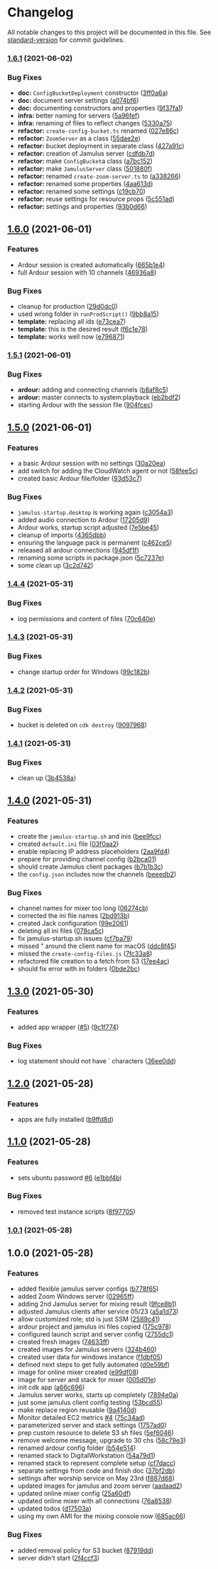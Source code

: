# Changelog

All notable changes to this project will be documented in this file. See [standard-version](https://github.com/conventional-changelog/standard-version) for commit guidelines.

### [1.6.1](https://github.com/cabcookie/aws-jamulus/compare/v1.6.0...v1.6.1) (2021-06-02)


### Bug Fixes

* **doc:** `ConfigBucketDeployment` constructor ([3ff0a6a](https://github.com/cabcookie/aws-jamulus/commit/3ff0a6aa381fedd1487927690fcabf06e152eeec))
* **doc:** document server settings ([a074bf6](https://github.com/cabcookie/aws-jamulus/commit/a074bf6696151d884a4db9b9bbd6016a59f6fa7a))
* **doc:** documenting constructors and properties ([9f37fa1](https://github.com/cabcookie/aws-jamulus/commit/9f37fa1c69bad61a0ab1cf56bc6d49e79681022f))
* **infra:** better naming for servers ([5a96fef](https://github.com/cabcookie/aws-jamulus/commit/5a96fef1aa43a2663e404055a6f066e51580613d))
* **infra:** renaming of files to reflect changes ([5330a75](https://github.com/cabcookie/aws-jamulus/commit/5330a7599b29429ccfc41f248c00f0f2c1dcd1e8))
* **refactor:** `create-config-bucket.ts` renamed ([027e86c](https://github.com/cabcookie/aws-jamulus/commit/027e86c8c8d0f35c48e39278dfc94876eb47c3d5))
* **refactor:** `ZoomServer` as a class ([55dae2e](https://github.com/cabcookie/aws-jamulus/commit/55dae2eda5a4e53fbdd3ecf276b5bd4dbaa0d586))
* **refactor:** bucket deployment in separate class ([427a91c](https://github.com/cabcookie/aws-jamulus/commit/427a91ce0212f8c8384213ee8f1836717c0aed72))
* **refactor:** creation of Jamulus server ([cdfdb7d](https://github.com/cabcookie/aws-jamulus/commit/cdfdb7d955611304011faf57dccd79f03bded9d8))
* **refactor:** make `ConfigBucket`a class ([a7bc152](https://github.com/cabcookie/aws-jamulus/commit/a7bc152a1e300d9d8c4c0b7303e358085216b2e5))
* **refactor:** make `JamulusServer` class ([501880f](https://github.com/cabcookie/aws-jamulus/commit/501880f00beb0a5fca30b6a9839c8ebb61773d0c))
* **refactor:** renamed `create-zoom-server.ts` to ([a338266](https://github.com/cabcookie/aws-jamulus/commit/a338266b46b5d88da389a1dd86381d0303162e5c))
* **refactor:** renamed some properties ([4aa613d](https://github.com/cabcookie/aws-jamulus/commit/4aa613d6c2a0cae7d1ade4b30f46e94e38f865f2))
* **refactor:** renamed some settings ([c19cb70](https://github.com/cabcookie/aws-jamulus/commit/c19cb704ecd6c78bbc0bb5f26a95188c734ef6b3))
* **refactor:** reuse settings for resource props ([5c551ad](https://github.com/cabcookie/aws-jamulus/commit/5c551ad52c6810c6b55d1efbfab88cbe93a2ce86))
* **refactor:** settings and properties ([93b0d66](https://github.com/cabcookie/aws-jamulus/commit/93b0d66066deac10814089ddabb2a5b60453a532))

## [1.6.0](https://github.com/cabcookie/aws-jamulus/compare/v1.5.1...v1.6.0) (2021-06-01)


### Features

* Ardour session is created automatically ([665b1e4](https://github.com/cabcookie/aws-jamulus/commit/665b1e476e83fd72b47e9bbdcf4afe2a7589d175))
* full Ardour session with 10 channels ([46936a8](https://github.com/cabcookie/aws-jamulus/commit/46936a8cf7be56d8093ea000947e582dc8a17170))


### Bug Fixes

* cleanup for production ([29d0dc0](https://github.com/cabcookie/aws-jamulus/commit/29d0dc07887ecef1f46b1585e8bf606639f501ca))
* used wrong folder in `runProdScript()` ([9bb8a15](https://github.com/cabcookie/aws-jamulus/commit/9bb8a159bb3b6d20861d0c323dd74c5be5535a1a))
* **template:** replacing all ids ([e73cea7](https://github.com/cabcookie/aws-jamulus/commit/e73cea7c3e63fd28722082187b63b2bc56b5f98e))
* **template:** this is the desired result ([f6c1e78](https://github.com/cabcookie/aws-jamulus/commit/f6c1e785af94781b3e87e22d5978e79b29356171))
* **template:** works well now ([e796871](https://github.com/cabcookie/aws-jamulus/commit/e796871910d5c2ca140106f4d62b2af2a8e34a94))

### [1.5.1](https://github.com/cabcookie/aws-jamulus/compare/v1.5.0...v1.5.1) (2021-06-01)


### Bug Fixes

* **ardour:** adding and connecting channels ([b8af8c5](https://github.com/cabcookie/aws-jamulus/commit/b8af8c5e850758cf3c8a8a40a1b734b813be000d))
* **ardour:** master connects to system:playback ([eb2bdf2](https://github.com/cabcookie/aws-jamulus/commit/eb2bdf2251bb582d888077b48eb334ed03b356cf))
* starting Ardour with the session file ([904fcec](https://github.com/cabcookie/aws-jamulus/commit/904fcec26ae51e63e9f3c1ba320df4a761b88a38))

## [1.5.0](https://github.com/cabcookie/aws-jamulus/compare/v1.4.4...v1.5.0) (2021-06-01)


### Features

* a basic Ardour session with no settings ([30a20ea](https://github.com/cabcookie/aws-jamulus/commit/30a20eab1c20d5551497584eab7e4fe72ffd5e5e))
* add switch for adding the CloudWatch agent or not ([58fee5c](https://github.com/cabcookie/aws-jamulus/commit/58fee5cf8a62a3c43aed9750bd0a593e2f3ac117))
* created basic Ardour file/folder ([93d53c7](https://github.com/cabcookie/aws-jamulus/commit/93d53c7b7fa96a4d13b92bc81b68da017e49ee17))


### Bug Fixes

* `jamulus-startup.desktop` is working again ([c3054a3](https://github.com/cabcookie/aws-jamulus/commit/c3054a3b390ab3d161f4a5a1e62db987a8548724))
* added audio connection to Ardour ([17205d9](https://github.com/cabcookie/aws-jamulus/commit/17205d9b09a16869ae28072e01c773af56e1315b))
* Ardour works, startup script adjusted ([7e5be45](https://github.com/cabcookie/aws-jamulus/commit/7e5be45ba7d290495eef3d81b6fc9594076fbbe5))
* cleanup of imports ([4365dbb](https://github.com/cabcookie/aws-jamulus/commit/4365dbbd6a3678f8ba00032932fcf5aaa9e3f436))
* ensuring the language pack is permanent ([c462ce5](https://github.com/cabcookie/aws-jamulus/commit/c462ce554f12f5e1707aaef31effd48155c56439))
* released all ardour connections ([945df1f](https://github.com/cabcookie/aws-jamulus/commit/945df1fd6f4e0a512c88208d8ff6c18321aa43b9))
* renaming some scripts in package.json ([5c7237e](https://github.com/cabcookie/aws-jamulus/commit/5c7237e5a6faa107ac3dd5eb88cf7c7216aae400))
* some clean up ([3c2d742](https://github.com/cabcookie/aws-jamulus/commit/3c2d74236ffbf5b3956a09bac5e057708b45ecc3))

### [1.4.4](https://github.com/cabcookie/aws-jamulus/compare/v1.4.3...v1.4.4) (2021-05-31)


### Bug Fixes

* log permissions and content of files ([70c640e](https://github.com/cabcookie/aws-jamulus/commit/70c640ecd4ea6761ba380160a47187bf3dcdba70))

### [1.4.3](https://github.com/cabcookie/aws-jamulus/compare/v1.4.2...v1.4.3) (2021-05-31)


### Bug Fixes

* change startup order for Windows ([99c182b](https://github.com/cabcookie/aws-jamulus/commit/99c182bb63d71aea7d555115ebd702c31b3b2519))

### [1.4.2](https://github.com/cabcookie/aws-jamulus/compare/v1.4.1...v1.4.2) (2021-05-31)


### Bug Fixes

* bucket is deleted on `cdk destroy` ([9097968](https://github.com/cabcookie/aws-jamulus/commit/9097968f5a08c3159a7cd6c9ec57d5daec9eef2a))

### [1.4.1](https://github.com/cabcookie/aws-jamulus/compare/v1.4.0...v1.4.1) (2021-05-31)


### Bug Fixes

* clean up ([3b4538a](https://github.com/cabcookie/aws-jamulus/commit/3b4538acaf3e9c0e0cae7f18606a7adf7bd36497))

## [1.4.0](https://github.com/cabcookie/aws-jamulus/compare/v1.3.0...v1.4.0) (2021-05-31)


### Features

* create the `jamulus-startup.sh` and inis ([bee9fcc](https://github.com/cabcookie/aws-jamulus/commit/bee9fcc4d9269cc4eadc0705030c08e178cccb9e))
* created `default.ini` file ([03f0aa2](https://github.com/cabcookie/aws-jamulus/commit/03f0aa2d009242770c53e987bfb50e503ecebccb))
* enable replacing IP address placeholders ([2aa9fd4](https://github.com/cabcookie/aws-jamulus/commit/2aa9fd43499e02cff04cf2e043b17fa653077aa7))
* prepare for providing channel config ([b2bca01](https://github.com/cabcookie/aws-jamulus/commit/b2bca011602f13d15769b7f4ee3a9391f666771c))
* should create Jamulus client packages ([b7b1b3c](https://github.com/cabcookie/aws-jamulus/commit/b7b1b3c72f68225f6cf92df0484e0d426721e54b))
* the `config.json` includes now the channels ([beeedb2](https://github.com/cabcookie/aws-jamulus/commit/beeedb29a2b31d9bb040929305f22fcdf28da2ff))


### Bug Fixes

* channel names for mixer too long ([06274cb](https://github.com/cabcookie/aws-jamulus/commit/06274cb8edcf674d975723c0d2ab188068d18af4))
* corrected the ini file names ([2bd913b](https://github.com/cabcookie/aws-jamulus/commit/2bd913b8d96f22c9af869e8bb6530ce920404acb))
* created Jack configuration ([99e2061](https://github.com/cabcookie/aws-jamulus/commit/99e20616b4f807af3781293484314f8c36a74c0f))
* deleting all ini files ([078ca5c](https://github.com/cabcookie/aws-jamulus/commit/078ca5c45ed75f5ea62c0af6839ef7f1d6ddd482))
* fix jamulus-startup.sh issues ([cf7ba79](https://github.com/cabcookie/aws-jamulus/commit/cf7ba799b24bf26ebf5e761b34911d1aa34fa03d))
* missed " around the client name for macOS ([ddc8f45](https://github.com/cabcookie/aws-jamulus/commit/ddc8f45e0a930994d960b0490250c03d01910a9c))
* missed the `create-config-files.js` ([7fc33a8](https://github.com/cabcookie/aws-jamulus/commit/7fc33a87205813d7939dd65783fb810dbf12b7dd))
* refactored file creation to a fetch from S3 ([17ee4ac](https://github.com/cabcookie/aws-jamulus/commit/17ee4ac798d7568bedebba54f0145d5fcf7cf329))
* should fix error with ini folders ([0bde2bc](https://github.com/cabcookie/aws-jamulus/commit/0bde2bccbf48caf76dbec9b6d5496732f8536146))

## [1.3.0](https://github.com/cabcookie/aws-jamulus/compare/v1.2.0...v1.3.0) (2021-05-30)


### Features

* added app wrapper ([#5](https://github.com/cabcookie/aws-jamulus/issues/5)) ([9c1f774](https://github.com/cabcookie/aws-jamulus/commit/9c1f774f008c8ac2289ec2d0475dae21a5e7b75d))


### Bug Fixes

* log statement should not have \` characters ([36ee0dd](https://github.com/cabcookie/aws-jamulus/commit/36ee0ddb499c3f6553bf1a26e309b2551dff7275))

## [1.2.0](https://github.com/cabcookie/aws-jamulus/compare/v1.1.0...v1.2.0) (2021-05-28)


### Features

* apps are fully installed ([b9ffd8d](https://github.com/cabcookie/aws-jamulus/commit/b9ffd8de612511c5e8a5be47f2553b8dc951d26a))

## [1.1.0](https://github.com/cabcookie/aws-jamulus/compare/v1.0.1...v1.1.0) (2021-05-28)


### Features

* sets ubuntu password [#6](https://github.com/cabcookie/aws-jamulus/issues/6) ([e1bbf4b](https://github.com/cabcookie/aws-jamulus/commit/e1bbf4bdd53936b0dde3cc680d566f2650d2cb28))


### Bug Fixes

* removed test instance scripts ([8f97705](https://github.com/cabcookie/aws-jamulus/commit/8f977054defa50b9eef18f848a80b7650e7bcce3))

### [1.0.1](https://github.com/cabcookie/aws-jamulus/compare/v1.0.0...v1.0.1) (2021-05-28)

## 1.0.0 (2021-05-28)


### Features

* added flexible jamulus server configs ([b778f65](https://github.com/cabcookie/aws-jamulus/commit/b778f65cc8a957839cd295c5fa5fc59bfe1d10ab))
* added Zoom Windows server ([02965ff](https://github.com/cabcookie/aws-jamulus/commit/02965ffc5802e1c9c9299111b26e4b2a64cb6a19))
* adding 2nd Jamulus server for mixing result ([9fce8b1](https://github.com/cabcookie/aws-jamulus/commit/9fce8b10219b6eae5c2ed3c377f6701b89630fe5))
* adjusted Jamulus clients after service 05/23 ([a5a1d73](https://github.com/cabcookie/aws-jamulus/commit/a5a1d7371b8eb4799efbac8f374c01cdd376996d))
* allow customized role; std is just SSM ([2589c41](https://github.com/cabcookie/aws-jamulus/commit/2589c41298e38836163b6e9cb48bc6a97993e1a3))
* ardour project and jamulus ini files copied ([175c978](https://github.com/cabcookie/aws-jamulus/commit/175c97837fd7eaacc7648122a11528e388852252))
* configured launch script and server config ([2755dc1](https://github.com/cabcookie/aws-jamulus/commit/2755dc1a7fae3dca95c947939c493b92fac552d4))
* created fresh images ([74633ff](https://github.com/cabcookie/aws-jamulus/commit/74633ff2bc4d05bbe80d6cd6655a9101ef9d59a2))
* created images for Jamulus servers ([324b460](https://github.com/cabcookie/aws-jamulus/commit/324b460aa010f7baf6c8a3288f20485e7a70f77d))
* created user data for windows instance ([f1dbf05](https://github.com/cabcookie/aws-jamulus/commit/f1dbf054c6fee42b98b832441a94483fedd3ce75))
* defined next steps to get fully automated ([d0e59bf](https://github.com/cabcookie/aws-jamulus/commit/d0e59bf24d96c799bd4f4a2505b21f922324ccc0))
* image for online mixer created ([e99df08](https://github.com/cabcookie/aws-jamulus/commit/e99df08401fe88bc18831ffa7e50fad869404768))
* image for server and stack for mixer ([005d01e](https://github.com/cabcookie/aws-jamulus/commit/005d01e6aa2672b0c7c6176fad5ef428948acfc2))
* init cdk app ([a66c696](https://github.com/cabcookie/aws-jamulus/commit/a66c6969359fb048557b2655f5256b37f5184719))
* Jamulus server works, starts up completely ([7894e0a](https://github.com/cabcookie/aws-jamulus/commit/7894e0aae4aadf491140428982a2a048d3e65fe2))
* just some jamulus client config testing ([53bcd55](https://github.com/cabcookie/aws-jamulus/commit/53bcd55716fca4825276cd515d84ab859c8edf82))
* make replace region reusable ([9a4140d](https://github.com/cabcookie/aws-jamulus/commit/9a4140dac4f8d45d5196b4cdec4fa271f3fa250f))
* Monitor detailed EC2 metrics [#4](https://github.com/cabcookie/aws-jamulus/issues/4) ([75c34ad](https://github.com/cabcookie/aws-jamulus/commit/75c34adb61a4b86954b3a9c942eb51977e175003))
* parameterized server and stack settings ([1757ad0](https://github.com/cabcookie/aws-jamulus/commit/1757ad052a125f62739e0a5900089acc15d104d4))
* prep custom resource to delete S3 sh files ([5ef6046](https://github.com/cabcookie/aws-jamulus/commit/5ef6046ac114ceeb2274a57afd7636f14d541cf7))
* remove welcome message, upgrade to 30 chs ([58c79e3](https://github.com/cabcookie/aws-jamulus/commit/58c79e3b968b0715172c95d481c936a434813747))
* renamed ardour config folder ([b54e514](https://github.com/cabcookie/aws-jamulus/commit/b54e5146ae73b7e99914f6bd2dffee8c3b0add2f))
* renamed stack to DigitalWorkstation ([54a79d1](https://github.com/cabcookie/aws-jamulus/commit/54a79d160be97b252fb34aed42f0a97561c95961))
* renamed stack to represent complete setup ([cf7dacc](https://github.com/cabcookie/aws-jamulus/commit/cf7dacc4b947ae37477d70f85350cb30970f852e))
* separate settings from code and finish doc ([37bf2db](https://github.com/cabcookie/aws-jamulus/commit/37bf2db74e77ffb36dc09e6a8181a0fca1c22a04))
* settings after worship service on May 23rd ([f887d68](https://github.com/cabcookie/aws-jamulus/commit/f887d688e2b40c0e4a993c32260554db88b88aa2))
* updated images for jamulus and zoom server ([aadaad2](https://github.com/cabcookie/aws-jamulus/commit/aadaad21bb09df2c6fdb10779471922162421729))
* updated online mixer config ([25a60df](https://github.com/cabcookie/aws-jamulus/commit/25a60df3b9c564dee80a4a799457a30fd0dbc1c8))
* updated online mixer with all connections ([76a8538](https://github.com/cabcookie/aws-jamulus/commit/76a85380c040055a9f58cd4c9d6b594956bad758))
* updated todos ([d17503a](https://github.com/cabcookie/aws-jamulus/commit/d17503a13abefd7fc068b50b653b652cd287fde6))
* using my own AMI for the mixing console now ([685ac66](https://github.com/cabcookie/aws-jamulus/commit/685ac66c445463677d52c1118414a12d854e5e94))


### Bug Fixes

* added removal policy for S3 bucket ([87919dd](https://github.com/cabcookie/aws-jamulus/commit/87919dde1d1df5be8e1e684c09faec0f1df2f7f2))
* server didn't start ([2f4ccf3](https://github.com/cabcookie/aws-jamulus/commit/2f4ccf30666f1cb3a024a457f60f070d65e065cf))
